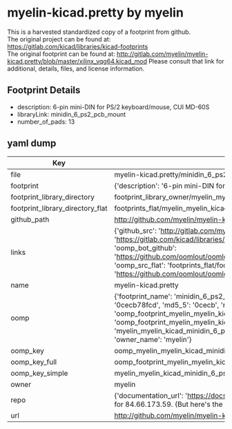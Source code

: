 # myelin-kicad.pretty by myelin  
This is a harvested standardized copy of a footprint from github.  
The original project can be found at:  
https://gitlab.com/kicad/libraries/kicad-footprints  
The original footprint can be found at:
http://gitlab.com/myelin/myelin-kicad.pretty/blob/master/xilinx_vqg64.kicad_mod
Please consult that link for additional, details, files, and license information.  
## Footprint Details
* description: 6-pin mini-DIN for PS/2 keyboard/mouse, CUI MD-60S  
* libraryLink: minidin_6_ps2_pcb_mount  
* number_of_pads: 13  
## yaml dump  
| Key | Value |  
| --- | --- |  
| file | myelin-kicad.pretty/minidin_6_ps2_pcb_mount.kicad_mod |  
| footprint | {'description': '6-pin mini-DIN for PS/2 keyboard/mouse, CUI MD-60S', 'libraryLink': 'minidin_6_ps2_pcb_mount', 'number_of_pads': 13} |  
| footprint_library_directory | footprint_library_owner/myelin_myelin-kicad.pretty |  
| footprint_library_directory_flat | footprints_flat/myelin_myelin_kicad_minidin_6_ps2_pcb_mount/working |  
| github_path | http://github.com/myelin/myelin-kicad.pretty/blob/master/minidin_6_ps2_pcb_mount.kicad_mod |  
| links | {'github_src': 'http://gitlab.com/myelin/myelin-kicad.pretty/blob/master/xilinx_vqg64.kicad_mod', 'github_src_repo': 'https://gitlab.com/kicad/libraries/kicad-footprints', 'oomp_bot': 'footprints/myelin_myelin_kicad_minidin_6_ps2_pcb_mount/working', 'oomp_bot_github': 'https://github.com/oomlout/oomlout_oomp_footprint_bot/tree/main/footprints/myelin_myelin_kicad_minidin_6_ps2_pcb_mount/working', 'oomp_src_flat': 'footprints_flat/footprints_flat/myelin_myelin_kicad_minidin_6_ps2_pcb_mount/working', 'oomp_src_flat_github': 'https://github.com/oomlout/oomlout_oomp_footprint_src/tree/main/footprints_flat/myelin_myelin_kicad_minidin_6_ps2_pcb_mount/working'} |  
| name | myelin-kicad.pretty |  
| oomp | {'footprint_name': 'minidin_6_ps2_pcb_mount', 'library_name': 'myelin_kicad', 'md5': '0cecb78fcdfcb2de67335129f8c75ae9', 'md5_10': '0cecb78fcd', 'md5_5': '0cecb', 'md5_6': '0cecb7', 'oomp_key': 'oomp_myelin_myelin_kicad_minidin_6_ps2_pcb_mount', 'oomp_key_extra': 'oomp_footprint_myelin_myelin_kicad_minidin_6_ps2_pcb_mount', 'oomp_key_full': 'oomp_footprint_myelin_myelin_kicad_minidin_6_ps2_pcb_mount_0cecb7', 'oomp_key_simple': 'myelin_myelin_kicad_minidin_6_ps2_pcb_mount', 'original_filename': 'myelin-kicad.pretty/minidin_6_ps2_pcb_mount.kicad_mod', 'owner_name': 'myelin'} |  
| oomp_key | oomp_myelin_myelin_kicad_minidin_6_ps2_pcb_mount |  
| oomp_key_full | oomp_footprint_myelin_myelin_kicad_minidin_6_ps2_pcb_mount |  
| oomp_key_simple | myelin_myelin_kicad_minidin_6_ps2_pcb_mount |  
| owner | myelin |  
| repo | {'documentation_url': 'https://docs.github.com/rest/overview/resources-in-the-rest-api#rate-limiting', 'message': "API rate limit exceeded for 84.66.173.59. (But here's the good news: Authenticated requests get a higher rate limit. Check out the documentation for more details.)"} |  
| url | http://github.com/myelin/myelin-kicad.pretty |  

